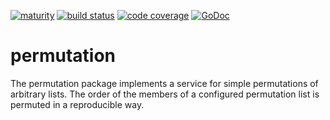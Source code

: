 [![maturity](https://img.shields.io/badge/status-stable-brightgreen.svg)](https://github.com/the-anna-project/permutation) [![build status](https://travis-ci.org/the-anna-project/permutation.svg?branch=master)](https://travis-ci.org/the-anna-project/permutation) [![code coverage](https://codecov.io/github/the-anna-project/permutation/coverage.svg?branch=master)](https://codecov.io/github/the-anna-project/permutation?branch=master) [![GoDoc](https://godoc.org/github.com/the-anna-project/permutation?status.svg)](http://godoc.org/github.com/the-anna-project/permutation)

# permutation
The permutation package implements a service for simple permutations of
arbitrary lists. The order of the members of a configured permutation list is
permuted in a reproducible way.
